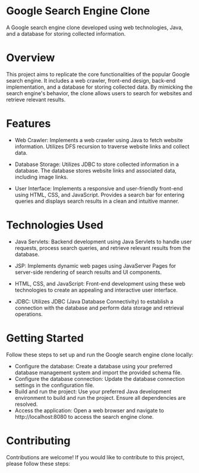 # Google Search Engine Clone
A Google search engine clone developed using web technologies, Java, and a database for storing collected information.

# Overview
This project aims to replicate the core functionalities of the popular Google search engine. It includes a web crawler, front-end design, back-end implementation, and a database for storing collected data. By mimicking the search engine's behavior, the clone allows users to search for websites and retrieve relevant results.

# Features
- Web Crawler: Implements a web crawler using Java to fetch website information. Utilizes DFS recursion to traverse website links and collect data.

- Database Storage: Utilizes JDBC to store collected information in a database. The database stores website links and associated data, including image links.

- User Interface: Implements a responsive and user-friendly front-end using HTML, CSS, and JavaScript. Provides a search bar for entering queries and displays search results in a clean and intuitive manner.

# Technologies Used
- Java Servlets: Backend development using Java Servlets to handle user requests, process search queries, and retrieve relevant results from the database.

- JSP: Implements dynamic web pages using JavaServer Pages for server-side rendering of search results and UI components.

- HTML, CSS, and JavaScript: Front-end development using these web technologies to create an appealing and interactive user interface.

- JDBC: Utilizes JDBC (Java Database Connectivity) to establish a connection with the database and perform data storage and retrieval operations.

# Getting Started
Follow these steps to set up and run the Google search engine clone locally:

- Configure the database: Create a database using your preferred database management system and import the provided schema file.
- Configure the database connection: Update the database connection settings in the configuration file.
- Build and run the project: Use your preferred Java development environment to build and run the project. Ensure all dependencies are resolved.
- Access the application: Open a web browser and navigate to http://localhost:8080 to access the search engine clone.

# Contributing
Contributions are welcome! If you would like to contribute to this project, please follow these steps:
